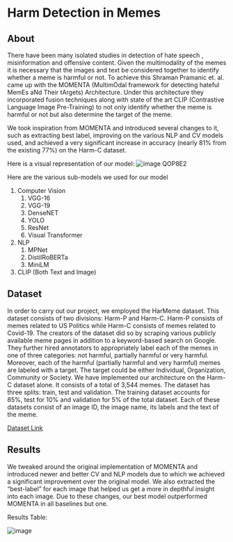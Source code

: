 # Harm Detection in Memes
## About
There have been many isolated studies in detection of hate speech , misinformation and
offensive content. Given the multimodality of the memes it is necessary that the images and
text be considered together to identify whether a meme is harmful or not. To achieve this
Shraman Pramanic et. al. came up with the MOMENTA (MultimOdal framework for
detecting hateful MemEs aNd Their tArgets) Architecture. Under this architecture they
incorporated fusion techniques along with state of the art CLIP (Contrastive Language Image
Pre-Training) to not only identify whether the meme is harmful or not but also determine the
target of the meme.

We took inspiration from MOMENTA and introduced several changes to it, such as extracting best label,
improving on the various NLP and CV models used, and achieved a very significant increase in accuracy
(nearly 81% from the existing 77%) on the Harm-C dataset.

Here is a visual representation of our model:
![image QOP8E2](https://github.com/omkmorendha/Harm-meme-detection/assets/17925053/f1a53886-0e62-4303-a8ad-fdf4519b2fe3)

Here are the various sub-models we used for our model
1. Computer Vision
     1. VGG-16
     2. VGG-19
     3. DenseNET
     4. YOLO
     5. ResNet
     6. Visual Transformer
2. NLP
    1. MPNet
    2. DistilRoBERTa
    3. MiniLM  
3. CLIP (Both Text and Image)

## Dataset
In order to carry out our project, we employed the HarMeme dataset. This dataset consists of
two divisions: Harm-P and Harm-C. Harm-P consists of memes related to US Politics while
Harm-C consists of memes related to Covid-19. The creators of the dataset did so by scraping
various publicly available meme pages in addition to a keyword-based search on Google.
They further hired annotators to appropriately label each of the memes in one of three
categories: not harmful, partially harmful or very harmful. Moreover, each of the harmful
(partially harmful and very harmful) memes are labeled with a target. The target could be
either Individual, Organization, Community or Society.
We have implemented our architecture on the Harm-C dataset alone. It consists of a total of
3,544 memes. The dataset has three splits: train, test and validation. The training dataset
accounts for 85%, test for 10% and validation for 5% of the total dataset. Each of these
datasets consist of an image ID, the image name, its labels and the text of the meme.

[Dataset Link](https://www.kaggle.com/datasets/samuelmathew28/harmeme/)

## Results 
We tweaked around the original implementation of MOMENTA and introduced newer and better CV and NLP models due to which we achieved a significant improvement over the original model. We also extracted the “best-label” for each image that helped us get a more in depthful insight into each image. Due to these changes, our best model outperformed MOMENTA in all baselines but one.

Results Table:

![image](https://github.com/omkmorendha/Harm-meme-detection/assets/17925053/8b87d3fe-1313-4f88-9d1b-30f5b4744731)
